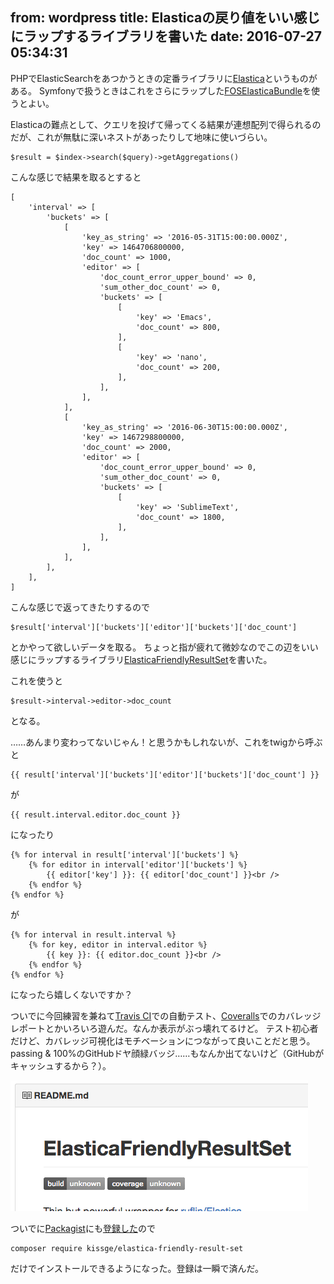 from: wordpress
title: Elasticaの戻り値をいい感じにラップするライブラリを書いた
date: 2016-07-27 05:34:31
--
PHPでElasticSearchをあつかうときの定番ライブラリに[Elastica](https://github.com/ruflin/Elastica)というものがある。
Symfonyで扱うときはこれをさらにラップした[FOSElasticaBundle](https://github.com/FriendsOfSymfony/FOSElasticaBundle)を使うとよい。

Elasticaの難点として、クエリを投げて帰ってくる結果が連想配列で得られるのだが、これが無駄に深いネストがあったりして地味に使いづらい。

<!--more-->

    $result = $index->search($query)->getAggregations()

こんな感じで結果を取るとすると

    [
        'interval' => [
            'buckets' => [
                [
                    'key_as_string' => '2016-05-31T15:00:00.000Z',
                    'key' => 1464706800000,
                    'doc_count' => 1000,
                    'editor' => [
                        'doc_count_error_upper_bound' => 0,
                        'sum_other_doc_count' => 0,
                        'buckets' => [
                            [
                                'key' => 'Emacs',
                                'doc_count' => 800,
                            ],
                            [
                                'key' => 'nano',
                                'doc_count' => 200,
                            ],
                        ],
                    ],
                ],
                [
                    'key_as_string' => '2016-06-30T15:00:00.000Z',
                    'key' => 1467298800000,
                    'doc_count' => 2000,
                    'editor' => [
                        'doc_count_error_upper_bound' => 0,
                        'sum_other_doc_count' => 0,
                        'buckets' => [
                            [
                                'key' => 'SublimeText',
                                'doc_count' => 1800,
                            ],
                        ],
                    ],
                ],
            ],
        ],
    ]

こんな感じで返ってきたりするので

    $result['interval']['buckets']['editor']['buckets']['doc_count']

とかやって欲しいデータを取る。
ちょっと指が疲れて微妙なのでこの辺をいい感じにラップするライブラリ[ElasticaFriendlyResultSet](https://github.com/kissge/ElasticaFriendlyResultSet)を書いた。

<x-script src="https://cdn.jsdelivr.net/github-cards/latest/widget.js">
<div class="github-card" data-github="kissge/ElasticaFriendlyResultSet" data-width="400" data-height="296" data-theme="medium"></div>
</x-script>

これを使うと

    $result->interval->editor->doc_count

となる。

……あんまり変わってないじゃん！と思うかもしれないが、これをtwigから呼ぶと

    {{ result['interval']['buckets']['editor']['buckets']['doc_count'] }}

が

    {{ result.interval.editor.doc_count }}

になったり

    {% for interval in result['interval']['buckets'] %}
        {% for editor in interval['editor']['buckets'] %}
            {{ editor['key'] }}: {{ editor['doc_count'] }}<br />
        {% endfor %}
    {% endfor %}

が

    {% for interval in result.interval %}
        {% for key, editor in interval.editor %}
            {{ key }}: {{ editor.doc_count }}<br />
        {% endfor %}
    {% endfor %}

になったら嬉しくないですか？


ついでに今回練習を兼ねて[Travis CI](https://travis-ci.org/kissge/ElasticaFriendlyResultSet)での自動テスト、[Coveralls](https://coveralls.io/github/kissge/ElasticaFriendlyResultSet)でのカバレッジレポートとかいろいろ遊んだ。なんか表示がぶっ壊れてるけど。
テスト初心者だけど、カバレッジ可視化はモチベーションにつながって良いことだと思う。
passing & 100%のGitHubドヤ顔緑バッジ……もなんか出てないけど（GitHubがキャッシュするから？）。

![図](/images/uploads/2016/07/Screenshot-2016-07-27-05.27.17.png)

ついでに[Packagist](https://packagist.org)にも[登録した](https://packagist.org/packages/kissge/elastica-friendly-result-set)ので

    composer require kissge/elastica-friendly-result-set

だけでインストールできるようになった。登録は一瞬で済んだ。
